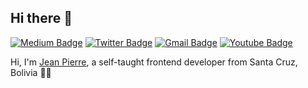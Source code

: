 ## Hi there 👋

[![Medium Badge](https://img.shields.io/badge/-Medium-000?style=flat-square&logo=Medium&logoColor=white&&link=https://medium.com/@vcjpierre)](https://medium.com/@vcjpierre)
[![Twitter Badge](https://img.shields.io/badge/-Twitter-1da1f2?style=flat-square&labelColor=1da1f2&logo=twitter&logoColor=white&link=https://www.twitter.com/vcjpierre/)](https://www.twitter.com/vcjpierre/)
[![Gmail Badge](https://img.shields.io/badge/-Gmail-c14438?style=flat-square&logo=Gmail&logoColor=white&link=mailto:vcjpierre@gmail.com)](mailto:vcjpierre@gmail.com)
[![Youtube Badge](https://img.shields.io/badge/-Youtube-FF0000?style=flat-square&logo=Youtube&logoColor=white&link=https://www.youtube.com/channel/UCMpSVCqfvpJyVK4Z3UEGBHQ)](https://www.youtube.com/channel/UCMpSVCqfvpJyVK4Z3UEGBHQ)

Hi, I'm [Jean Pierre](https://jeanpierrevelez.com), a self-taught frontend developer from Santa Cruz, Bolivia 👨‍💻
